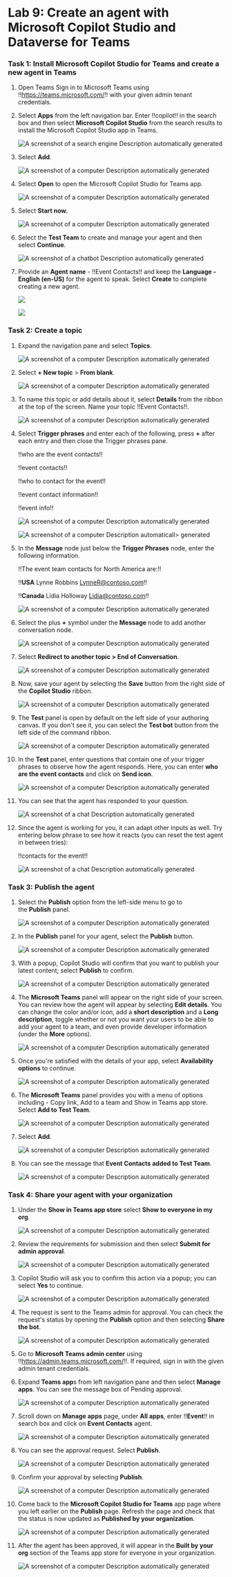 # **Lab 9: Create an agent with Microsoft Copilot Studio and Dataverse for Teams**

### **Task 1: Install Microsoft Copilot Studio for Teams and create a new agent in Teams**

1.  Open Teams Sign in to Microsoft Teams using
    !!https://teams.microsoft.com/!! with your given admin tenant
    credentials.

2.  Select **Apps** from the left navigation bar. Enter !!copilot!! in the
    search box and then select **Microsoft Copilot Studio** from the
    search results to install the Microsoft Copilot Studio app in Teams.

     ![A screenshot of a search engine Description automatically generated](./media/image1.png)

3.  Select **Add**.

     ![A screenshot of a computer Description automatically generated](./media/image2.png)

4.  Select **Open** to open the Microsoft Copilot Studio for Teams app.

     ![A screenshot of a computer Description automatically generated](./media/image3.png)

5.  Select **Start now.**

     ![A screenshot of a computer Description automatically generated](./media/image4.png)

6.  Select the **Test Team** to create and manage your agent and then
    select **Continue**.

     ![A screenshot of a chatbot Description automatically generated](./media/image5.png)

7.  Provide an **Agent name** - !!Event Contacts!! and keep the **Language -
    English (en-US)** for the agent to speak. Select **Create** to
    complete creating a new agent.

     ![](./media/image6.png)
    
     ![](./media/image7.png)

### **Task 2: Create a topic**

1.  Expand the navigation pane and select **Topics**.

     ![A screenshot of a computer Description automatically generated](./media/image8.png)

2.  Select **+ New topic** > **From blank**.

     ![A screenshot of a computer Description automatically generated](./media/image9.png)

3.  To name this topic or add details about it, select **Details** from
    the ribbon at the top of the screen. Name your topic !!Event
    Contacts!!.

     ![A screenshot of a computer Description automatically generated](./media/image10.png)

4.  Select **Trigger phrases** and enter each of the following,
    press **+** after each entry and then close the Trigger phrases
    pane.

     !!who are the event contacts!!
    
     !!event contacts!!
    
     !!who to contact for the event!!
    
     !!event contact information!!
    
     !!event info!!
    
     ![A screenshot of a computer Description automatically generated](./media/image11.png)
    
     ![A screenshot of a computer Description automaticall> generated](./media/image12.png)

5.  In the **Message** node just below the **Trigger Phrases** node,
    enter the following information.

        
     !!The event team contacts for North America are:!!
  
     !!**USA** Lynne Robbins LynneR@contoso.com!!
    
     !!**Canada** Lidia Holloway Lidia@contoso.com!!
   
     ![A screenshot of a computer Description automatically generated](./media/image13.png)

7.  Select the plus **+** symbol under the **Message** node to add
    another conversation node.

     ![A screenshot of a computer Description automatically generated](./media/image14.png)

7.  Select **Redirect to another topic > End of Conversation**.

     ![A screenshot of a computer Description automatically generated](./media/image15.png)

8.  Now, save your agent by selecting the **Save** button from the right
    side of the **Copilot Studio** ribbon.

     ![A screenshot of a computer Description automatically generated](./media/image16.png)

9.  The **Test** panel is open by default on the left side of your
    authoring canvas. If you don't see it, you can select the **Test
    bot** button from the left side of the command ribbon.

     ![A screenshot of a computer Description automatically generated](./media/image17.png)

10. In the **Test** panel, enter questions that contain one of your
    trigger phrases to observe how the agent responds. Here, you can
    enter **who are the event contacts** and click on **Send icon**.

     ![A screenshot of a computer Description automatically generated](./media/image18.png)

11. You can see that the agent has responded to your question.

     ![A screenshot of a chat Description automatically generated](./media/image19.png)

12. Since the agent is working for you, it can adapt other inputs as
    well. Try entering below phrase to see how it reacts (you can reset
    the test agent in between tries):

     !!contacts for the event!!
      
     ![A screenshot of a chat Description automatically generated](./media/image20.png)

### **Task 3: Publish the agent**

1.  Select the **Publish** option from the left-side menu to go to
    the **Publish** panel.

     ![A screenshot of a computer Description automatically generated](./media/image21.png)

2.  In the **Publish** panel for your agent, select
    the **Publish** button.

     ![A screenshot of a computer Description automatically generated](./media/image22.png)

3.  With a popup, Copilot Studio will confirm that you want to publish
    your latest content; select **Publish** to confirm.

     ![A screenshot of a computer Description automatically generated](./media/image23.png)

4.  The **Microsoft Teams** panel will appear on the right side of your
    screen. You can review how the agent will appear by selecting **Edit
    details**. You can change the color and/or icon, add a **short
    description** and a **Long description**, toggle whether or not you
    want your users to be able to add your agent to a team, and even
    provide developer information (under the **More** options).

     ![A screenshot of a computer Description automatically generated](./media/image24.png)

5.  Once you're satisfied with the details of your app,
    select **Availability options** to continue.

     ![A screenshot of a computer Description automatically generated](./media/image25.png)

6.  The **Microsoft Teams** panel provides you with a menu of options
    including - Copy link, Add to a team and Show in Teams app store.
    Select **Add to Test Team**.

     ![A screenshot of a computer Description automatically generated](./media/image26.png)

7.  Select **Add**.

     ![A screenshot of a computer Description automatically generated](./media/image27.png)

8.  You can see the message that **Event Contacts added to Test Team**.

     ![A screenshot of a computer Description automatically generated](./media/image28.png)

### **Task 4: Share your agent with your organization**

1.  Under the **Show in Teams app store** select **Show to everyone in
    my org**.

     ![A screenshot of a computer Description automatically generated](./media/image29.png)

2.  Review the requirements for submission and then select **Submit for
    admin approval**.

     ![A screenshot of a computer Description automatically generated](./media/image30.png)

3.  Copilot Studio will ask you to confirm this action via a popup; you
    can select **Yes** to continue.

     ![A screenshot of a computer Description automatically generated](./media/image31.png)

4.  The request is sent to the Teams admin for approval. You can check
    the request's status by opening the **Publish** option and then
    selecting **Share the bot**. 

     ![A screenshot of a computer Description automatically generated](./media/image32.png)

5.  Go to **Microsoft Teams admin center** using
    !!https://admin.teams.microsoft.com/!!. If required, sign in with the given admin tenant credentials.

6.  Expand **Teams app**s from left navigation pane and then select
    **Manage apps**. You can see the message box of Pending approval.

     ![A screenshot of a computer Description automatically generated](./media/image33.png)

7.  Scroll down on **Manage apps** page, under **All apps**, enter
    !!**Event**!! in search box and click on **Event Contacts** agent.

     ![A screenshot of a computer Description automatically generated](./media/image34.png)

8.  You can see the approval request. Select **Publish**.

     ![A screenshot of a computer Description automatically generated](./media/image35.png)

9.  Confirm your approval by selecting **Publish**.

     ![A screenshot of a computer Description automatically generated](./media/image36.png)

10. Come back to the **Microsoft Copilot Studio for Teams** app page
    where you left earlier on the **Publish** page. Refresh the page and check that the
    status is now updated as **Published by your organization**.

     ![A screenshot of a computer Description automatically generated](./media/image37.png)

11. After the agent has been approved, it will appear in the **Built by
    your org** section of the Teams app store for everyone in your
    organization.

     ![A screenshot of a computer Description automatically generated](./media/image38.png)
